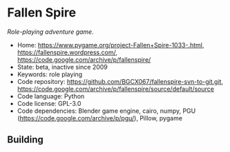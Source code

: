 # Fallen Spire

_Role-playing adventure game._

- Home: https://www.pygame.org/project-Fallen+Spire-1033-.html, https://fallenspire.wordpress.com/, https://code.google.com/archive/p/fallenspire/
- State: beta, inactive since 2009
- Keywords: role playing
- Code repository: https://github.com/BGCX067/fallenspire-svn-to-git.git, https://code.google.com/archive/p/fallenspire/source/default/source
- Code language: Python
- Code license: GPL-3.0
- Code dependencies: Blender game engine, cairo, numpy, PGU (https://code.google.com/archive/p/pgu/), Pillow, pygame

## Building

